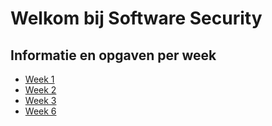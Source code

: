 # Welkom bij Software Security

## Informatie en opgaven per week
* [Week 1](week1/opgaven.md)
* [Week 2](week2/opgaven.md)
* [Week 3](week3/opgaven.md)
* [Week 6](week6/opgaven.md)
